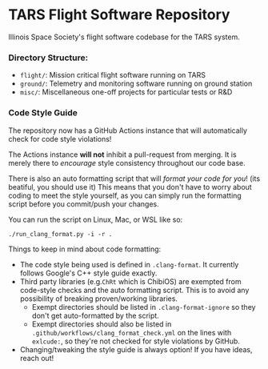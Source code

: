 # TARS Flight Software Repository
Illinois Space Society's flight software codebase for the TARS system.

### Directory Structure:
- `flight/`: Mission critical flight software running on TARS
- `ground/`: Telemetry and monitoring software running on ground station 
- `misc/`: Miscellaneous one-off projects for particular tests or R&D

### Code Style Guide
The repository now has a GitHub Actions instance that will automatically check for code style violations!

The Actions instance **will not** inhibit a pull-request from merging. It is merely there to _encourage_ style consistency throughout our code base.

There is also an auto formatting script that will _format your code for you_! (its beatiful, you should use it) This means that you don't have to worry about coding to meet the style yourself, as you can simply run the formatting script before you commit/push your changes.

You can run the script on Linux, Mac, or WSL like so:
```
./run_clang_format.py -i -r .
```

Things to keep in mind about code formatting:
- The code style being used is defined in `.clang-format`. It currently follows Google's C++ style guide exactly.
- Third party libraries (e.g.`ChRt` which is ChibiOS) are exempted from code-style checks and the auto formatting script. This is to avoid any possibility of breaking proven/working libraries.
  - Exempt directories should be listed in `.clang-format-ignore` so they don't get auto-formatted by the script.
  - Exempt directories should also be listed in `.github/workflows/clang_format_check.yml` on the lines with `exlcude:`, so they're not checked for style violations by GitHub. 
- Changing/tweaking the style guide is always option! If you have ideas, reach out!
